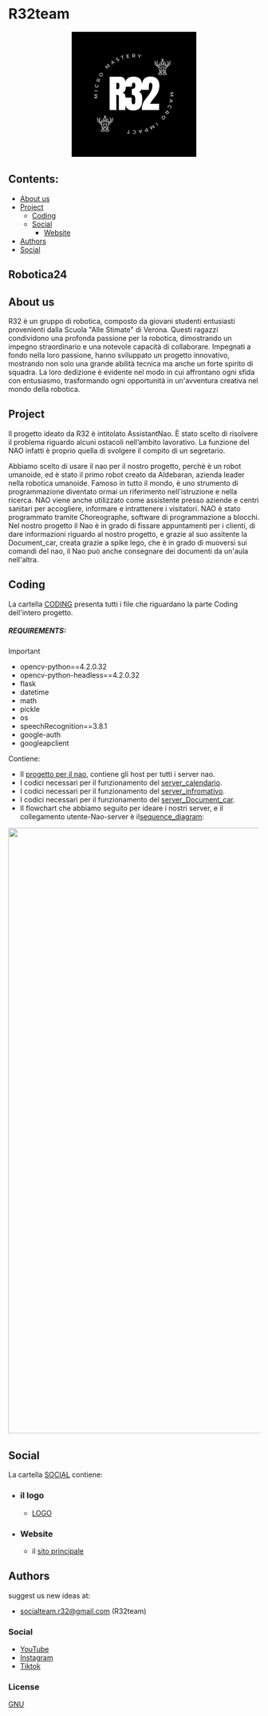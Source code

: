 # R32team
<p align="center">
  <img width="250" height="250" src="https://github.com/R32team/Robotica24/blob/main/social/logo/logo_R32.png.jpg">
</p>

## Contents:
* [About us](#about-us)
*	[Project](#project)
      * [Coding](#coding)
      * [Social](#social)
        * [Website](#website)
* [Authors](#authors)
* [Social](#social-1)

## Robotica24
## About us

R32 è un gruppo di robotica, composto da giovani studenti entusiasti provenienti dalla Scuola "Alle Stimate" di Verona. Questi ragazzi condividono una profonda passione per la robotica, dimostrando un impegno straordinario e una notevole capacità di collaborare. Impegnati a fondo nella loro passione, hanno sviluppato un progetto innovativo, mostrando non solo una grande abilità tecnica ma anche un forte spirito di squadra. La loro dedizione è evidente nel modo in cui affrontano ogni sfida con entusiasmo, trasformando ogni opportunità in un'avventura creativa nel mondo della robotica.

## Project

Il progetto ideato da R32 è intitolato AssistantNao. È stato scelto di risolvere il problema riguardo alcuni ostacoli nell’ambito lavorativo. La funzione del NAO infatti è proprio quella di svolgere il compito di un segretario.

Abbiamo scelto di usare il nao per il nostro progetto, perchè  è un robot umanoide, ed è stato il primo robot creato da Aldebaran, azienda leader nella robotica umanoide. Famoso in tutto il mondo, è uno strumento di programmazione diventato ormai un riferimento nell'istruzione e nella ricerca.
NAO viene anche utilizzato come assistente presso aziende e centri sanitari per accogliere, informare e intrattenere i visitatori. NAO è stato programmato tramite Choreographe, software di programmazione a blocchi. 
Nel nostro progetto il Nao è in grado di fissare appuntamenti per i clienti, di dare informazioni riguardo al nostro progetto, e grazie al suo assitente la Document_car, creata grazie a spike lego, che è in grado di muoversi sui comandi del nao, il Nao può anche consegnare dei documenti da un'aula nell'altra.


## Coding
La cartella [CODING](https://github.com/R32team/Robotica24/tree/main/coding) presenta tutti i file che riguardano la parte Coding dell'intero progetto.
##### REQUIREMENTS:
> [!IMPORTANT]
> - opencv-python==4.2.0.32 <br>
> - opencv-python-headless==4.2.0.32 <br>
> - flask <br>
> - datetime <br>
> - math<br>
> - pickle <br>
> - os <br>
> - speechRecognition==3.8.1 <br>
> - google-auth <br>
> - googleapclient <br>

Contiene:
- Il [progetto per il nao](https://github.com/R32team/Robotica24/tree/main/coding/base_info_calend), contiene gli host per tutti i server nao.
- I codici necessari per il funzionamento del [server_calendario](https://github.com/R32team/Robotica24/tree/main/coding/server_calendario).
- I codici necessari per il funzionamento del [server_infromativo](https://github.com/R32team/Robotica24/tree/main/coding/server_info).
- I codici necessari per il funzionamento del [server_Document_car](https://github.com/R32team/Robotica24/tree/main/coding/server_spike).
- Il flowchart che abbiamo seguito per ideare i nostri server, e il collegamento utente-Nao-server è il[sequence_diagram](https://github.com/R32team/Robotica24/tree/main/coding/sequence_diagrams/sequence_diagram.svg):
<div align="center">
    <img src = "https://github.com/R32team/Robotica24/tree/main/coding/sequence_diagrams/sequence_diagram.png" height= "1211" width = "890">
</div>

## Social
La cartella [SOCIAL](https://github.com/R32team/Robotica24/tree/main/social) contiene:
- ### il logo
  - [LOGO]("https://github.com/R32team/Robotica24/blob/main/social/logo/logo_R32.png.jpg")
- ### Website
  - il [sito principale](https://r32.altervista.org/2024)

## Authors
suggest us new ideas at:
- socialteam.r32@gmail.com (R32team)
### Social
- [YouTube](https://youtube.com/@TeamR32?si=As8qYzGKS3mq9FxK)
- [Instagram](https://www.instagram.com/__.r32.__?igsh=dzBnbGl0YTFjaTVh)
- [Tiktok](https://www.tiktok.com/@r32_team?_t=8khPqKhltCa&_r=1)
### License
[GNU](https://github.com/R32team/Robotica24/blob/main/LICENSE)
